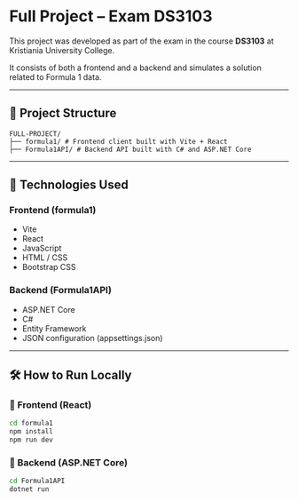 # Full Project – Exam DS3103

This project was developed as part of the exam in the course **DS3103** at Kristiania University College.

It consists of both a frontend and a backend and simulates a solution related to Formula 1 data.

---

## 📁 Project Structure
```
FULL-PROJECT/
├── formula1/ # Frontend client built with Vite + React
├── Formula1API/ # Backend API built with C# and ASP.NET Core
```
---

## 🚀 Technologies Used

### Frontend (formula1)
- Vite
- React
- JavaScript
- HTML / CSS
- Bootstrap CSS

### Backend (Formula1API)
- ASP.NET Core
- C#
- Entity Framework
- JSON configuration (appsettings.json)

---

## 🛠️ How to Run Locally

### 🔹 Frontend (React)
```bash
cd formula1
npm install
npm run dev
```

### 🔹 Backend (ASP.NET Core)
```bash
cd Formula1API
dotnet run
```
